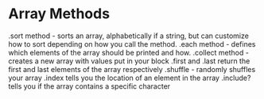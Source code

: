 # Array Methods

.sort method - sorts an array, alphabetically if a string, but can customize how to sort depending on how you call the method.
.each method - defines which elements of the array should be printed and how.
.collect method - creates a new array with values put in your block
.first and .last return the first and last elements of the array respectively
.shuffle - randomly shuffles your array
.index tells you the location of an element in the array
.include? tells you if the array contains a specific character
